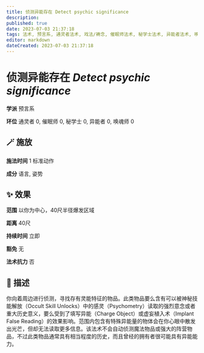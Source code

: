 ```yaml
---
title: 侦测异能存在 Detect psychic significance
description: 
published: true
date: 2023-07-03 21:37:18
tags: 法术, 预言系, 通灵者法术, 戏法/祷念, 催眠师法术, 秘学士法术, 异能者法术, 唤魂师法术
editor: markdown
dateCreated: 2023-07-03 21:37:18
---
```


# **侦测异能存在** *Detect psychic significance*

**学派** 预言系 

**环位** 通灵者 0, 催眠师 0, 秘学士 0, 异能者 0, 唤魂师 0

## 🪄 施放

**施法时间** 1 标准动作

**成分** 语言, 姿势

## ✨ 效果  

**范围** 以你为中心，40尺半径爆发区域

**距离** 40尺  

**持续时间** 立即 

**豁免** 无

**法术抗力** 否

## 📖 描述

你向着周边进行侦测，寻找存有灵能特征的物品。此类物品要么含有可以被神秘技能解放（Occult Skill Unlocks）中的感灵（Psychometry）读取的强烈意念或者重大历史意义，要么受到了填写异能（Charge Object）或虚妄植入术（Implant False Reading）的效果影响。范围内包含有特殊异能量的物体会在你心眼中散发出光芒，但却无法读取更多信息。该法术不会自动侦测魔法物品或强大的阵营物品，不过此类物品通常具有相当程度的历史，而且曾经的拥有者很可能具有异能能力。
    